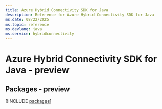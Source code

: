 ```yaml
---
title: Azure Hybrid Connectivity SDK for Java
description: Reference for Azure Hybrid Connectivity SDK for Java
ms.date: 08/22/2025
ms.topic: reference
ms.devlang: java
ms.service: hybridconnectivity
---
```

# Azure Hybrid Connectivity SDK for Java - preview
## Packages - preview
[!INCLUDE [packages](hybrid-connectivity-index.md)]